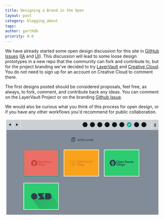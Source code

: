 ```yaml
---
title: Designing a Brand in the Open
layout: post
category: blogging_about
tags:
author: garthdb
priority: 0.6
---
```

We have already started some open design discussion for this site in [GitHub Issues][github-issues] ([IA][ia] and [UI][ui]).  This discussion will lead to some loose design prototypes in a new repo that the community can fork and contribute to, but for the project branding we've decided to try [LayerVault][layervault] and [Creative Cloud][creative-cloud]. You do not need to sign up for an account on Creative Cloud to comment there.

The first designs posted should be considered proposals, feel free, as always, to fork, comment, and contribute back any ideas. You can comment on the LayerVault Project or on the branding [Github Issue][branding-issue].

We would also be curious what you think of this process for open design, or if you have any other workflows you'd recommend for public collaboration.

[![Branding Postcards](/img/branding_postcards@2X.png)][layervault]

[github-issues]: https://github.com/opensourcedesignis/opensourcedesignis.github.io/issues
[ia]: https://github.com/opensourcedesignis/opensourcedesignis.github.io/issues/18
[ui]: https://github.com/opensourcedesignis/opensourcedesignis.github.io/issues/14
[layervault]: https://layervault.com/garthdb/OSD%20Branding/Branding%20Postcards.ai/7
[branding-issue]: [https://github.com/opensourcedesignis/opensourcedesignis.github.io/issues/33]
[creative-cloud]: [https://creative.adobe.com/share/252a6187-a89f-4121-a2a9-087df8173cb0]
